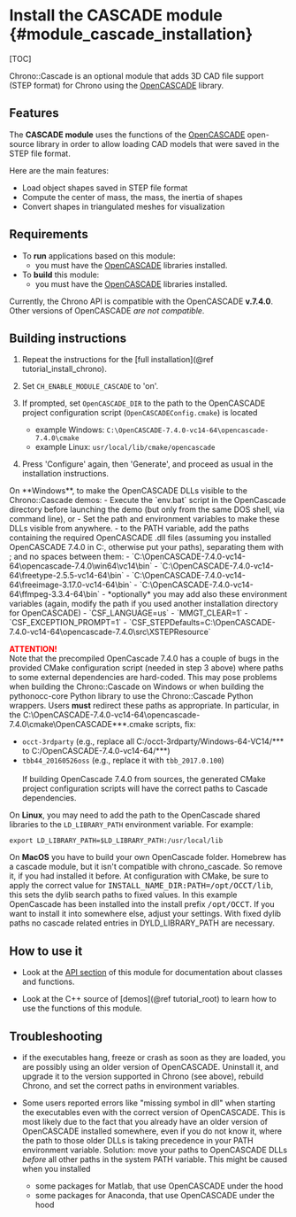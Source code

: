 Install the CASCADE module {#module_cascade_installation}
==========================

[TOC]

Chrono::Cascade is an optional module that adds 3D CAD file support (STEP format) for Chrono
using the [OpenCASCADE](http://www.opencascade.org) library. 

## Features

The **CASCADE module** uses the functions of the [OpenCASCADE](http://www.opencascade.org) 
open-source library in order to allow loading CAD models that were saved in the STEP file format. 

Here are the main features:

- Load object shapes saved in STEP file format
- Compute the center of mass, the mass, the inertia of shapes
- Convert shapes in triangulated meshes for visualization 

## Requirements

- To **run** applications based on this module:
	- you must have the [OpenCASCADE](http://www.opencascade.org) libraries installed.
- To **build** this module:
	- you must have the [OpenCASCADE](http://www.opencascade.org) libraries installed.

Currently, the Chrono API is compatible with the OpenCASCADE **v.7.4.0**. Other versions of OpenCASCADE *are not compatible*.


## Building instructions

1. Repeat the instructions for the [full installation](@ref tutorial_install_chrono).
  
2. Set `CH_ENABLE_MODULE_CASCADE` to 'on'.

3. If prompted, set `OpenCASCADE_DIR` to the path to the OpenCASCADE project configuration script (`OpenCASCADEConfig.cmake`) is located
   - example Windows: `C:\OpenCASCADE-7.4.0-vc14-64\opencascade-7.4.0\cmake`
   - example Linux: `usr/local/lib/cmake/opencascade`

4. Press 'Configure' again, then 'Generate', and proceed as usual in the installation instructions.

<div class="ce-warning">
On **Windows**, to make the OpenCASCADE DLLs visible to the Chrono::Cascade demos:
- Execute the `env.bat` script in the OpenCascade directory before launching the demo (but only from the same DOS shell, via command line), or
- Set the path and environment variables to make these DLLs visible from anywhere.
  - to the PATH variable, add the paths containing the required OpenCASCADE .dll files
    (assuming you installed OpenCASCADE 7.4.0 in C:, otherwise put your paths), 
    separating them with  ;   and no spaces between them:
	  - `C:\OpenCASCADE-7.4.0-vc14-64\opencascade-7.4.0\win64\vc14\bin`
	  - `C:\OpenCASCADE-7.4.0-vc14-64\freetype-2.5.5-vc14-64\bin`
	  - `C:\OpenCASCADE-7.4.0-vc14-64\freeimage-3.17.0-vc14-64\bin`
	  - `C:\OpenCASCADE-7.4.0-vc14-64\ffmpeg-3.3.4-64\bin`
  - *optionally* you may add also these environment variables (again, modify the path if you used another installation directory for OpenCASCADE)
	  - `CSF_LANGUAGE=us`
	  - `MMGT_CLEAR=1`
	  - `CSF_EXCEPTION_PROMPT=1`
	  - `CSF_STEPDefaults=C:\OpenCASCADE-7.4.0-vc14-64\opencascade-7.4.0\src\XSTEPResource`

<span style="color:red; font-weight:bold">ATTENTION!</span><br>
Note that the precompiled OpenCascade 7.4.0 has a couple of bugs in the provided CMake configuration script (needed in step 3 above) where paths to some external dependencies are hard-coded. This may pose problems when building the Chrono::Cascade on Windows or when building the pythonocc-core Python library to use the Chrono::Cascade Python wrappers. Users **must** redirect these paths as appropriate.
In particular, in the C:\OpenCASCADE-7.4.0-vc14-64\opencascade-7.4.0\cmake\OpenCASCADE***.cmake scripts, fix:
- `occt-3rdparty` (e.g., replace all C:/occt-3rdparty/Windows-64-VC14/*** to C:/OpenCASCADE-7.4.0-vc14-64/***)
- `tbb44_20160526oss` (e.g., replace it with `tbb_2017.0.100`)
<br><br>
If building OpenCascade 7.4.0 from sources, the generated CMake project configuration scripts will have the correct paths to Cascade dependencies.

On **Linux**, you may need to add the path to the OpenCascade shared libraries to the `LD_LIBRARY_PATH` environment variable. For example:
````
export LD_LIBRARY_PATH=$LD_LIBRARY_PATH:/usr/local/lib
````

On **MacOS** you have to build your own OpenCascade folder. Homebrew has a cascade module, but it isn't compatible with chrono_cascade. So remove it, if you had installed it before. At configuration with CMake, be sure to apply the correct value for <tt>INSTALL_NAME_DIR:PATH=/opt/OCCT/lib</tt>, this sets the dylib search paths to fixed values. In this example OpenCascade has been installed into the install prefix <tt>/opt/OCCT</tt>. If you want to install it into somewhere else, adjust your settings. With fixed dylib paths no cascade related entries in DYLD_LIBRARY_PATH are necessary.
</div>

## How to use it

- Look at the [API section](group__cascade__module.html) of this module for documentation about classes and functions.

- Look at the C++ source of [demos](@ref tutorial_root) to learn how to use the functions of this module.


## Troubleshooting

- if the executables hang, freeze or crash as soon as they are loaded, you are possibly using an older version of OpenCASCADE. Uninstall it, and upgrade it to the version supported in Chrono (see above), rebuild Chrono, and set the correct paths in environment variables.

- Some users reported errors like "missing symbol in dll" when starting the executables even with the correct version of OpenCASCADE. 
This is most likely due to the fact that you already have an older version of OpenCASCADE installed somewhere, even if you do not know it, where the path to those older DLLs is taking precedence in your PATH environment variable. Solution: move your paths to OpenCASCADE DLLs *before* all other paths in the system PATH variable. This might be caused when you installed
	- some packages for Matlab, that use OpenCASCADE under the hood
	- some packages for Anaconda, that use OpenCASCADE under the hood

